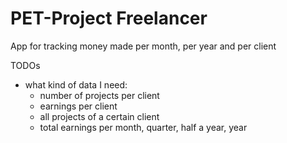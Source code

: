 # PET-Project Freelancer

App for tracking money made per month, per year and per client

TODOs

- what kind of data I need:
  - number of projects per client
  - earnings per client
  - all projects of a certain client
  - total earnings per month, quarter, half a year, year
